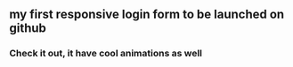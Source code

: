 ## my first responsive login form to be launched on github

### Check it out, it have cool animations as well
